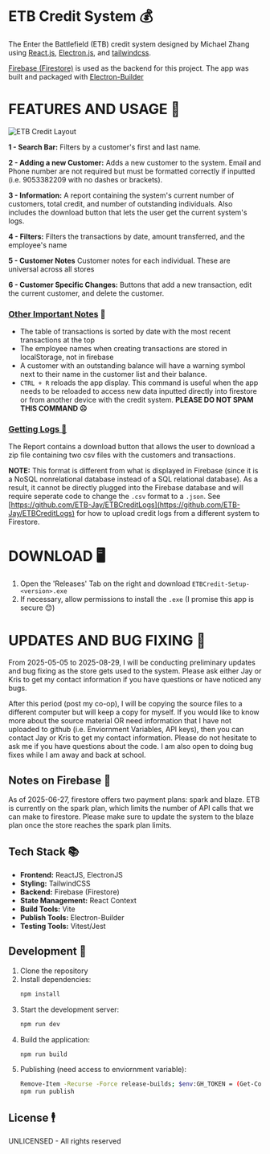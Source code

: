 # ETB Credit System 💰
The Enter the Battlefield (ETB) credit system designed by Michael Zhang using [React.js](https://react.dev/), [Electron.js](https://www.electronjs.org/), and [tailwindcss](https://tailwindcss.com/).

[Firebase (Firestore)](https://firebase.google.com/) is used as the backend for this project. The app was built and packaged with [Electron-Builder](https://www.electron.build/index.html)

# FEATURES AND USAGE 📝
![ETB Credit Layout](https://github.com/user-attachments/assets/540441c0-a281-4c25-b97e-62c1e5694e8a)


**1 - Search Bar:** Filters by a customer's first and last name. 

**2 - Adding a new Customer:** Adds a new customer to the system. Email and Phone number are not required but must be formatted correctly if inputted (i.e. 9053382209 with no dashes or brackets). 

**3 - Information:** A report containing the system's current number of customers, total credit, and number of outstanding individuals. Also includes the download button that lets the user get the current system's logs. 

**4 - Filters:** Filters the transactions by date, amount transferred, and the employee's name

**5 - Customer Notes** Customer notes for each individual. These are universal across all stores

**6 - Customer Specific Changes:** Buttons that add a new transaction, edit the current customer, and delete the customer.

### <ins>Other Important Notes</ins> 🤔
- The table of transactions is sorted by date with the most recent transactions at the top
- The employee names when creating transactions are stored in localStorage, not in firebase
- A customer with an outstanding balance will have a warning symbol next to their name in the customer list and their balance.
- `CTRL + R` reloads the app display. This command is useful when the app needs to be reloaded to access new data inputted directly into firestore or from another device with the credit system. **PLEASE DO NOT SPAM THIS COMMAND ☹️**

### <ins>Getting Logs 📰</ins>	 
The Report contains a download button that allows the user to download a zip file containing two csv files with the customers and transactions. 

**NOTE:** This format is different from what is displayed in Firebase (since it is a NoSQL nonrelational database instead of a SQL relational database). As a result, it cannot be directly plugged into the Firebase database and will require seperate code to change the `.csv` format to a `.json`. See [https://github.com/ETB-Jay/ETBCreditLogs](https://github.com/ETB-Jay/ETBCreditLogs) for how to upload credit logs from a different system to Firestore. 

# DOWNLOAD 🖥️
1. Open the 'Releases' Tab on the right and download `ETBCredit-Setup-<version>.exe`
2. If necessary, allow permissions to install the `.exe` (I promise this app is secure 😊)

# UPDATES AND BUG FIXING 🐛
From 2025-05-05 to 2025-08-29, I will be conducting preliminary updates and bug fixing as the store gets used to the system. Please ask either Jay or Kris to get my contact information if you have questions or have noticed any bugs.

After this period (post my co-op), I will be copying the source files to a different computer but will keep a copy for myself. If you would like to know more about the source material OR need information that I have not uploaded to github (i.e. Enviornment Variables, API keys), then you can contact Jay or Kris to get my contact information. Please do not hesitate to ask me if you have questions about the code. I am also open to doing bug fixes while I am away and back at school.

## Notes on Firebase 📓
As of 2025-06-27, firestore offers two payment plans: spark and blaze. ETB is currently on the spark plan, which limits the number of API calls that we can make to firestore. Please make sure to update the system to the blaze plan once the store reaches the spark plan limits. 

## Tech Stack 📚
- **Frontend:** ReactJS, ElectronJS
- **Styling:** TailwindCSS
- **Backend:** Firebase (Firestore)
- **State Management:** React Context
- **Build Tools:** Vite
- **Publish Tools:** Electron-Builder
- **Testing Tools:** Vitest/Jest

## Development 🛒
1. Clone the repository
2. Install dependencies:
   ```bash
   npm install
   ```
3. Start the development server:
   ```bash
   npm run dev
   ```
4. Build the application:
   ```bash
   npm run build
   ```
5. Publishing (need access to enviornment variable):
   ```bash
   Remove-Item -Recurse -Force release-builds; $env:GH_TOKEN = (Get-Content .env | Select-String "GH_TOKEN").ToString().Split("=")[1].Trim()
   npm run publish
   ```
   
## License 🕴️

UNLICENSED - All rights reserved
